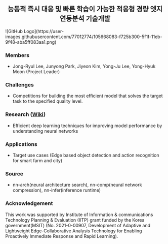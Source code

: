 <center>
<h2> 능동적 즉시 대응 및 빠른 학습이 가능한 적응형 경량 엣지 연동분석 기술개발 </h2>
</center>
![GitHub Logo](https://user-images.githubusercontent.com/77012774/105668083-f725b300-5f1f-11eb-9f48-aba5ff083aa1.png)

### Members
* Jong-Ryul Lee, Junyong Park, Jiyeon Kim, Yong-Ju Lee, Yong-Hyuk Moon (Project Leader)

### Challenges
- Competitions for building the most efficient model that solves the target task to the specified quality level. 

### Research ([Wiki](./wiki/))
- Efficient deep learning techniques for improving model performance by understanding  neural networks

### Applications
- Target use cases (Edge based object detection and action recognition for smart farm and city)

### Source
- nn-arch(neural architecture search), nn-comp(neural network compression), nn-infer(inference runtime)

### Acknowledgement
This work was supported by Institute of Information & communications Technology Planning & Evaluation (IITP) grant funded by the Korea government(MSIT) (No. 2021-0-00907, Development of Adaptive and Lightweight Edge-Collaborative Analysis Technology for Enabling Proactively Immediate Response and Rapid Learning).
